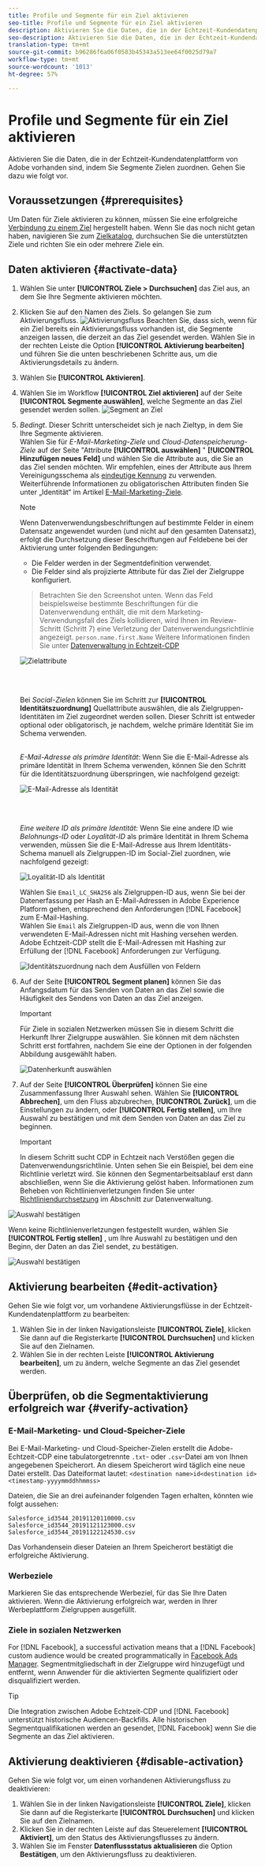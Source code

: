```yaml
---
title: Profile und Segmente für ein Ziel aktivieren
seo-title: Profile und Segmente für ein Ziel aktivieren
description: Aktivieren Sie die Daten, die in der Echtzeit-Kundendatenplattform von Adobe vorhanden sind, indem Sie Segmente Zielen zuordnen. Gehen Sie dazu wie folgt vor.
seo-description: Aktivieren Sie die Daten, die in der Echtzeit-Kundendatenplattform von Adobe vorhanden sind, indem Sie Segmente Zielen zuordnen. Gehen Sie dazu wie folgt vor.
translation-type: tm+mt
source-git-commit: b96286f6a06f0583b45343a513ee64f0025d79a7
workflow-type: tm+mt
source-wordcount: '1013'
ht-degree: 57%

---
```



# Profile und Segmente für ein Ziel aktivieren

Aktivieren Sie die Daten, die in der Echtzeit-Kundendatenplattform von Adobe vorhanden sind, indem Sie Segmente Zielen zuordnen. Gehen Sie dazu wie folgt vor.

## Voraussetzungen {#prerequisites}

Um Daten für Ziele aktivieren zu können, müssen Sie eine erfolgreiche [Verbindung zu einem Ziel](/help/rtcdp/destinations/connect-destination.md) hergestellt haben. Wenn Sie das noch nicht getan haben, navigieren Sie zum [Zielkatalog](/help/rtcdp/destinations/destinations-catalog.md), durchsuchen Sie die unterstützten Ziele und richten Sie ein oder mehrere Ziele ein.

## Daten aktivieren {#activate-data}

1. Wählen Sie unter **[!UICONTROL Ziele > Durchsuchen]** das Ziel aus, an dem Sie Ihre Segmente aktivieren möchten.
2. Klicken Sie auf den Namen des Ziels. So gelangen Sie zum Aktivierungsfluss.
   ![Aktivierungsfluss](/help/rtcdp/destinations/assets/activate-flow.png)
Beachten Sie, dass sich, wenn für ein Ziel bereits ein Aktivierungsfluss vorhanden ist, die Segmente anzeigen lassen, die derzeit an das Ziel gesendet werden. Wählen Sie in der rechten Leiste die Option **[!UICONTROL Aktivierung bearbeiten]** und führen Sie die unten beschriebenen Schritte aus, um die Aktivierungsdetails zu ändern.
3. Wählen Sie **[!UICONTROL Aktivieren]**.
4. Wählen Sie im Workflow **[!UICONTROL Ziel aktivieren]** auf der Seite **[!UICONTROL Segmente auswählen]**, welche Segmente an das Ziel gesendet werden sollen.
   ![Segment an Ziel](/help/rtcdp/destinations/assets/email-select-segments.png)
5. *Bedingt*. Dieser Schritt unterscheidet sich je nach Zieltyp, in dem Sie Ihre Segmente aktivieren. <br> Wählen Sie für *E-Mail-Marketing-Ziele* und *Cloud-Datenspeicherung-Ziele* auf der Seite &quot;Attribute **[!UICONTROL auswählen]** &quot; **[!UICONTROL Hinzufügen neues Feld]** und wählen Sie die Attribute aus, die Sie an das Ziel senden möchten.
Wir empfehlen, eines der Attribute aus Ihrem Vereinigungsschema als [eindeutige Kennung](/help/rtcdp/destinations/email-marketing-destinations.md#identity) zu verwenden. Weiterführende Informationen zu obligatorischen Attributen finden Sie unter „Identität“ im Artikel [E-Mail-Marketing-Ziele](/help/rtcdp/destinations/email-marketing-destinations.md#identity).

   >[!NOTE]
   > 
   >Wenn Datenverwendungsbeschriftungen auf bestimmte Felder in einem Datensatz angewendet wurden (und nicht auf den gesamten Datensatz), erfolgt die Durchsetzung dieser Beschriftungen auf Feldebene bei der Aktivierung unter folgenden Bedingungen:
   >* Die Felder werden in der Segmentdefinition verwendet.
   >* Die Felder sind als projizierte Attribute für das Ziel der Zielgruppe konfiguriert.

   >
   > Betrachten Sie den Screenshot unten. Wenn das Feld beispielsweise bestimmte Beschriftungen für die Datenverwendung enthält, die mit dem Marketing-Verwendungsfall des Ziels kollidieren, wird Ihnen im Review-Schritt (Schritt 7) eine Verletzung der Datenverwendungsrichtlinie angezeigt. `person.name.first.Name` Weitere Informationen finden Sie unter [Datenverwaltung in Echtzeit-CDP](/help/rtcdp/privacy/data-governance-overview.md#destinations)

   ![Zielattribute](/help/rtcdp/destinations/assets/select-attributes-step.png)

   <br> 

   Bei *Social-Zielen* können Sie im Schritt zur **[!UICONTROL Identitätszuordnung]** Quellattribute auswählen, die als Zielgruppen-Identitäten im Ziel zugeordnet werden sollen. Dieser Schritt ist entweder optional oder obligatorisch, je nachdem, welche primäre Identität Sie im Schema verwenden. <br> 

   *E-Mail-Adresse als primäre Identität*: Wenn Sie die E-Mail-Adresse als primäre Identität in Ihrem Schema verwenden, können Sie den Schritt für die Identitätszuordnung überspringen, wie nachfolgend gezeigt:

   ![E-Mail-Adresse als Identität](/help/rtcdp/destinations/assets/email-as-identity.gif)

   <br> 

   *Eine weitere ID als primäre Identität*: Wenn Sie eine andere ID wie *Belohnungs-ID* oder *Loyalität-ID* als primäre Identität in Ihrem Schema verwenden, müssen Sie die E-Mail-Adresse aus Ihrem Identitäts-Schema manuell als Zielgruppen-ID im Social-Ziel zuordnen, wie nachfolgend gezeigt:

   ![Loyalität-ID als Identität](/help/rtcdp/destinations/assets/rewardsid-as-identity.gif)


   Wählen Sie `Email_LC_SHA256` als Zielgruppen-ID aus, wenn Sie bei der Datenerfassung per Hash an E-Mail-Adressen in Adobe Experience Platform gehen, entsprechend den Anforderungen [!DNL Facebook] zum [](/help/rtcdp/destinations/facebook-destination.md#email-hashing-requirements)E-Mail-Hashing. <br> Wählen Sie `Email` als Zielgruppen-ID aus, wenn die von Ihnen verwendeten E-Mail-Adressen nicht mit Hashing versehen werden. Adobe Echtzeit-CDP stellt die E-Mail-Adressen mit Hashing zur Erfüllung der [!DNL Facebook] Anforderungen zur Verfügung.

   ![Identitätszuordnung nach dem Ausfüllen von Feldern](/help/rtcdp/destinations/assets/identity-mapping.png)

6. Auf der Seite **[!UICONTROL Segment planen]** können Sie das Anfangsdatum für das Senden von Daten an das Ziel sowie die Häufigkeit des Sendens von Daten an das Ziel anzeigen.

   >[!IMPORTANT]
   >
   >Für Ziele in sozialen Netzwerken müssen Sie in diesem Schritt die Herkunft Ihrer Zielgruppe auswählen. Sie können mit dem nächsten Schritt erst fortfahren, nachdem Sie eine der Optionen in der folgenden Abbildung ausgewählt haben.

   ![Datenherkunft auswählen](/help/rtcdp/destinations/assets/choose-data-origin.png)

7. Auf der Seite **[!UICONTROL Überprüfen]** können Sie eine Zusammenfassung Ihrer Auswahl sehen. Wählen Sie **[!UICONTROL Abbrechen]**, um den Fluss abzubrechen, **[!UICONTROL Zurück]**, um die Einstellungen zu ändern, oder **[!UICONTROL Fertig stellen]**, um Ihre Auswahl zu bestätigen und mit dem Senden von Daten an das Ziel zu beginnen.

   >[!IMPORTANT]
   >
   >In diesem Schritt sucht CDP in Echtzeit nach Verstößen gegen die Datenverwendungsrichtlinie. Unten sehen Sie ein Beispiel, bei dem eine Richtlinie verletzt wird. Sie können den Segmentarbeitsablauf erst dann abschließen, wenn Sie die Aktivierung gelöst haben. Informationen zum Beheben von Richtlinienverletzungen finden Sie unter [Richtliniendurchsetzung](/help/rtcdp/privacy/data-governance-overview.md#enforcement) im Abschnitt zur Datenverwaltung.

![Auswahl bestätigen](/help/rtcdp/destinations/assets/data-policy-violation.png)

Wenn keine Richtlinienverletzungen festgestellt wurden, wählen Sie **[!UICONTROL Fertig stellen]** , um Ihre Auswahl zu bestätigen und den Beginn, der Daten an das Ziel sendet, zu bestätigen.

![Auswahl bestätigen](/help/rtcdp/destinations/assets/confirm-selection.png)



## Aktivierung bearbeiten {#edit-activation}

Gehen Sie wie folgt vor, um vorhandene Aktivierungsflüsse in der Echtzeit-Kundendatenplattform zu bearbeiten:

1. Wählen Sie in der linken Navigationsleiste **[!UICONTROL Ziele]**, klicken Sie dann auf die Registerkarte **[!UICONTROL Durchsuchen]** und klicken Sie auf den Zielnamen.
2. Wählen Sie in der rechten Leiste **[!UICONTROL Aktivierung bearbeiten]**, um zu ändern, welche Segmente an das Ziel gesendet werden.

## Überprüfen, ob die Segmentaktivierung erfolgreich war {#verify-activation}

### E-Mail-Marketing- und Cloud-Speicher-Ziele

Bei E-Mail-Marketing- und Cloud-Speicher-Zielen erstellt die Adobe-Echtzeit-CDP eine tabulatorgetrennte `.txt`- oder `.csv`-Datei am von Ihnen angegebenen Speicherort. An diesem Speicherort wird täglich eine neue Datei erstellt. Das Dateiformat lautet:
`<destination name>id<destination id><timestamp-yyyymmddhhmmss>`

Dateien, die Sie an drei aufeinander folgenden Tagen erhalten, könnten wie folgt aussehen:

```
Salesforce_id3544_20191120110000.csv
Salesforce_id3544_20191121123000.csv
Salesforce_id3544_20191122124530.csv
```

Das Vorhandensein dieser Dateien an Ihrem Speicherort bestätigt die erfolgreiche Aktivierung.

### Werbeziele

Markieren Sie das entsprechende Werbeziel, für das Sie Ihre Daten aktivieren. Wenn die Aktivierung erfolgreich war, werden in Ihrer Werbeplattform Zielgruppen ausgefüllt.

### Ziele in sozialen Netzwerken

For [!DNL Facebook], a successful activation means that a [!DNL Facebook] custom audience would be created programmatically in [Facebook Ads Manager](https://www.facebook.com/adsmanager/manage/). Segmentmitgliedschaft in der Zielgruppe wird hinzugefügt und entfernt, wenn Anwender für die aktivierten Segmente qualifiziert oder disqualifiziert werden.

>[!TIP]
>
>Die Integration zwischen Adobe Echtzeit-CDP und [!DNL Facebook] unterstützt historische Audiencen-Backfills. Alle historischen Segmentqualifikationen werden an gesendet, [!DNL Facebook] wenn Sie die Segmente an das Ziel aktivieren.

## Aktivierung deaktivieren {#disable-activation}

Gehen Sie wie folgt vor, um einen vorhandenen Aktivierungsfluss zu deaktivieren:

1. Wählen Sie in der linken Navigationsleiste **[!UICONTROL Ziele]**, klicken Sie dann auf die Registerkarte **[!UICONTROL Durchsuchen]** und klicken Sie auf den Zielnamen.
2. Klicken Sie in der rechten Leiste auf das Steuerelement **[!UICONTROL Aktiviert]**, um den Status des Aktivierungsflusses zu ändern.
3. Wählen Sie im Fenster **Datenflussstatus aktualisieren** die Option **Bestätigen**, um den Aktivierungsfluss zu deaktivieren.
